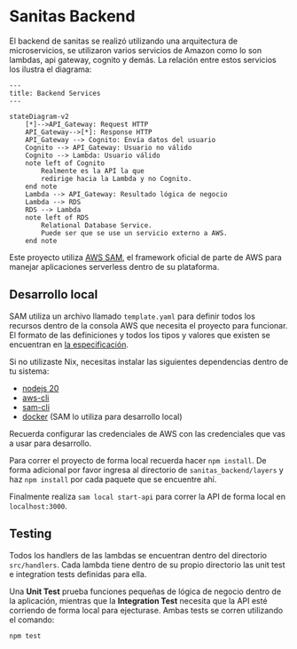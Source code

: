 # Sanitas Backend

El backend de sanitas se realizó utilizando una arquitectura de microservicios,
se utilizaron varios servicios de Amazon como lo son lambdas, api gateway,
cognito y demás. La relación entre estos servicios los ilustra el diagrama:

```mermaid
---
title: Backend Services
---

stateDiagram-v2
    [*]-->API_Gateway: Request HTTP
    API_Gateway-->[*]: Response HTTP
    API_Gateway --> Cognito: Envía datos del usuario
    Cognito --> API_Gateway: Usuario no válido
    Cognito --> Lambda: Usuario válido
    note left of Cognito
        Realmente es la API la que
        redirige hacia la Lambda y no Cognito.
    end note
    Lambda --> API_Gateway: Resultado lógica de negocio
    Lambda --> RDS
    RDS --> Lambda
    note left of RDS 
        Relational Database Service.
        Puede ser que se use un servicio externo a AWS.
    end note
```

Este proyecto utiliza [AWS SAM](https://aws.amazon.com/serverless/sam/), el
framework oficial de parte de AWS para manejar aplicaciones serverless dentro de
su plataforma.

## Desarrollo local

SAM utiliza un archivo llamado `template.yaml` para definir todos los recursos
dentro de la consola AWS que necesita el proyecto para funcionar. El formato de
las definiciones y todos los tipos y valores que existen se encuentran en [la especificación](https://docs.aws.amazon.com/serverless-application-model/latest/developerguide/sam-specification.html).

Si no utilizaste Nix, necesitas instalar las siguientes dependencias dentro de
tu sistema:

- [nodejs 20](https://nodejs.org/en)
- [aws-cli](https://aws.amazon.com/cli/)
- [sam-cli](https://docs.aws.amazon.com/serverless-application-model/latest/developerguide/install-sam-cli.html)
- [docker](https://www.docker.com/) (SAM lo utiliza para desarrollo local)

Recuerda configurar las credenciales de AWS con las credenciales que vas a usar
para desarrollo.

Para correr el proyecto de forma local recuerda hacer `npm install`. De forma
adicional por favor ingresa al directorio de `sanitas_backend/layers` y haz
`npm install` por cada paquete que se encuentre ahí.

Finalmente realiza `sam local start-api` para correr la API de forma local en
`localhost:3000`.

## Testing

Todos los handlers de las lambdas se encuentran dentro del directorio
`src/handlers`. Cada lambda tiene dentro de su propio directorio las unit test e
integration tests definidas para ella.

Una **Unit Test** prueba funciones pequeñas de lógica de negocio dentro de la
aplicación, mientras que la **Integration Test** necesita que la API esté corriendo
de forma local para ejecturase. Ambas tests se corren utilizando el comando:

```bash
npm test
```
